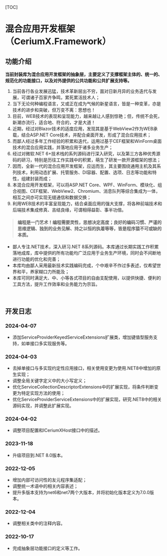[TOC]

# 混合应用开发框架（CeriumX.Framework）

## 功能介绍

**当前封装库为混合应用开发框架的抽象层，主要定义了支撑框架主体的、统一的、规范化的功能接口，以及对外提供的公共功能和公共扩展支持等。**

1. 当前各行各业发展迅猛，技术革新层出不穷，面对日新月异的业务迭代与发展，可谓诸子百家齐争鸣，累死累活技术人；
2. 当下无论何种编程语言，又或正在成为气候的新星语言，皆是一种变革，亦是技术的进步和突破，但万变不离：思想也！
3. 目前，WEB技术的表现和呈现能力，越来越让人感到惊艳；但，传统不会死，新潮亦流行，适合地、符合的，才是大道！
4. 近期，经过对Blazor技术的适度应用，发现其是基于WebView2作为WEB承载，结合ASP.NET Core技术，并配合桌面开发，形成了混合应用技术；
5. 而鄙人经过多年工作经验的积累和迭代，运用过基于CEF框架和WinForm桌面技术的混合应用实践，并落地应用于诸多业务生产；
6. 经过对微软.NET 6+技术栈的系列源码进行深入研究，以及第三方各种优秀源码的研习，特别是历往工作实践中的积累，萌生了研发一款开源框架的想法；
7. 因而，全新一代的混合应用开发框架，应运而生，其主要围绕通用主机及其系列技术，利用动态扩展、托管服务、DI容器、配置、选项、日志等功能和特性，组建封装而成；
8. 本混合应用开发框架，可以将ASP.NET Core、WPF、WinForm、模块化、组合视图、CEF框架、WebView2、Chromium、消息队列等综合集成为一体，相互之间亦可实现无缝通信和数据交换；
9. 利用WEB技术的丰富呈现能力，结合桌面应用的强大支撑，将各种前端技术和后端技术集成修真、吉结良缘，可谓相得益彰、事半功倍。

> #### 编程是一门艺术！编程需要灵性，思想决定高度；良好的编码习惯、严谨的思维逻辑、独到的业务见解、持之以恒的执着等等，皆是程序猿不可或缺的本质。

- 鄙人专注.NET技术，深入研习.NET 8系列源码。本库通过长期实践工作积累落地成库，库中提供的所有功能均广泛应用于业务生产环境，同时会不间断地进行功能的优化和完善；
- 本库均由鄙人采用最新技术实践编码完成，个中艰辛不作过多表述，仅希望世界和平，养家糊口力所能及；
- 本库可同时满足大、中、小等各式项目的自由支配使用，以提供快捷、便利的工具方法，提升工作效率和业务能力为宗旨。

<br>

## 开发日志

### 2024-04-07
- 添加ServiceProviderKeyedServiceExtensions扩展类，增加键值型服务支持，如单接口多实现服务等。

### 2024-04-03
- 去掉单接口与多实现约定性应用接口，相关使用变更为使用.NET8中增加的原生实现；
- 调整全局关键字定义中的大小写定义；
- 优化ServiceCollectionDescriptorExtensions中的扩展实现，将条件判断变更为特定实现方法的使用；
- 优化ServiceProviderServiceExtensions中的扩展实现，研究.NET8中的相关源码实现，并调整此扩展实现。

### 2024-04-02
- 调整项目配置和ICeriumXHost接口中的描述。

### 2023-11-18
- 升级项目到.NET 8.0版本。

### 2022-12-05
- 增加内部可访问性的友元程序集适配；
- 调整统一术语中的相关内容表述；
- 提升多版本支持为net6和net7两个大版本，并将初始化版本定义为7.0.0版本。

### 2022-12-04
- 调整相关类中的注释内容。

### 2022-10-17
- 完成抽象层功能接口的定义等工作。
